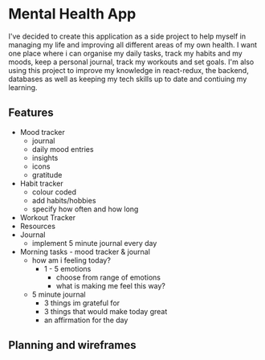 # Mental Health App

I've decided to create this application as a side project to help myself in managing my life and improving all different areas of my own health. I want one place where i can organise my daily tasks, track my habits and my moods, keep a personal journal, track my workouts and set goals. I'm also using this project to improve my knowledge in react-redux, the backend, databases as well as keeping my tech skills up to date and contiuing my learning. 

## Features

- Mood tracker
  - journal
  - daily mood entries
  - insights 
  - icons
  - gratitude
- Habit tracker
  - colour coded
  - add habits/hobbies
  - specify how often and how long
- Workout Tracker
- Resources
- Journal
  - implement 5 minute journal every day
- Morning tasks - mood tracker & journal
  - how am i feeling today?
    - 1 - 5 emotions
      - choose from range of emotions 
      - what is making me feel this way?
  - 5 minute journal
    - 3 things im grateful for
    - 3 things that would make today great
    - an affirmation for the day





## Planning and wireframes

